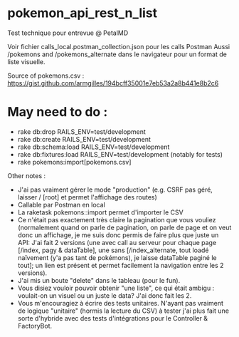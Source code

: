 # pokemon_api_rest_n_list
Test technique pour entrevue @ PetalMD

Voir fichier calls_local.postman_collection.json pour les calls Postman
Aussi /pokemons and /pokemons_alternate dans le navigateur pour un format de liste visuelle.

Source of pokemons.csv : https://gist.github.com/armgilles/194bcff35001e7eb53a2a8b441e8b2c6

# May need to do : 
- rake db:drop RAILS_ENV=test/development
- rake db:create RAILS_ENV=test/development
- rake db:schema:load RAILS_ENV=test/development
- rake db:fixtures:load RAILS_ENV=test/development (notably for tests)
- rake pokemons:import[pokemons.csv]

Other notes : 

- J'ai pas vraiment gérer le mode "production" (e.g. CSRF pas géré, laisser / [root] et permet l'affichage des routes)
- Callable par Postman en local
- La raketask pokemons::import permet d'importer le CSV
- Ce n'était pas exactement très claire la pagination que vous vouliez (normalement quand on parle de pagination, on parle de page et on veut donc un affichage, je me suis donc permis de faire plus que juste un API: J'ai fait 2 versions (une avec call au serveur pour chaque page [/index, pagy & dataTable], une sans [/index_alternate, tout loadé naïvement (y'a pas tant de pokémons), je laisse dataTable paginé le tout]; un lien est présent et permet facilement la navigation entre les 2 versions).
- J'ai mis un boute "delete" dans le tableau (pour le fun).
- Vous disiez vouloir pouvoir obtenir "une liste", ce qui était ambigu : voulait-on un visuel ou un juste le data? J'ai donc fait les 2.
- Vous m'encouragiez à écrire des tests unitaires. N'ayant pas vraiment de logique "unitaire" (hormis la lecture du CSV) à tester j'ai plus fait une sorte d'hybride avec des tests d'intégrations pour le Controller & FactoryBot.
